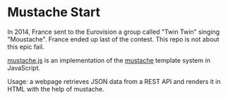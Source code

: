Mustache Start
==============

In 2014, France sent to the Eurovision a group called "Twin Twin" singing "Moustache". France ended up last of the contest. This repo is not about this epic fail.

[mustache.js](http://github.com/janl/mustache.js) is an implementation of the [mustache](http://mustache.github.com/) template system in JavaScript.

Usage: a webpage retrieves JSON data from a REST API and renders it in HTML with the help of mustache.
